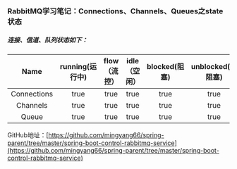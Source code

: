### RabbitMQ学习笔记：Connections、Channels、Queues之state状态

##### 连接、信道、队列状态如下：

|    Name     | running(运行中) | flow（流控） | idle（空闲） | blocked(阻塞) | unblocked(未阻塞) |
| :---------: | :-------------: | :----------: | :----------: | :-----------: | :---------------: |
| Connections |      true       |     true     |     true     |     true      |       true        |
|  Channels   |      true       |     true     |     true     |     true      |       true        |
|    Queue    |      true       |     true     |     true     |     true      |       true        |

GitHub地址：[https://github.com/mingyang66/spring-parent/tree/master/spring-boot-control-rabbitmq-service](https://github.com/mingyang66/spring-parent/tree/master/spring-boot-control-rabbitmq-service)